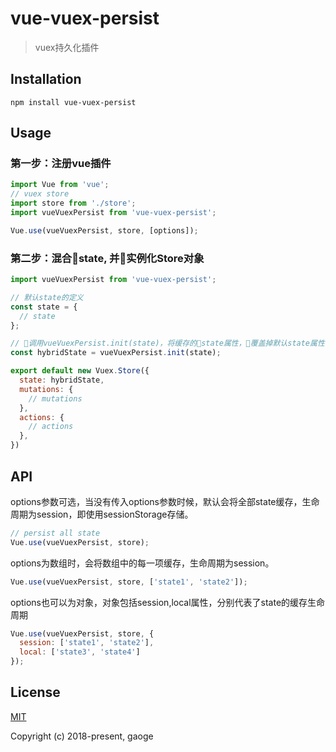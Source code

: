# vue-vuex-persist
> vuex持久化插件

## Installation
```
npm install vue-vuex-persist
```

## Usage

### 第一步：注册vue插件

```javascript
import Vue from 'vue';
// vuex store
import store from './store';
import vueVuexPersist from 'vue-vuex-persist';

Vue.use(vueVuexPersist, store, [options]);
```
### 第二步：混合state, 并实例化Store对象

```javascript
import vueVuexPersist from 'vue-vuex-persist';

// 默认state的定义
const state = {
  // state
};

// 调用vueVuexPersist.init(state)，将缓存的state属性，覆盖掉默认state属性, 得到一个混合后的state
const hybridState = vueVuexPersist.init(state);

export default new Vuex.Store({
  state: hybridState,
  mutations: {
    // mutations
  },
  actions: {
    // actions
  },
})
```

## API

options参数可选，当没有传入options参数时候，默认会将全部state缓存，生命周期为session，即使用sessionStorage存储。
```javascript
// persist all state
Vue.use(vueVuexPersist, store);
```
options为数组时，会将数组中的每一项缓存，生命周期为session。
```javascript
Vue.use(vueVuexPersist, store, ['state1', 'state2']);
```

options也可以为对象，对象包括session,local属性，分别代表了state的缓存生命周期
```javascript
Vue.use(vueVuexPersist, store, {
  session: ['state1', 'state2'],
  local: ['state3', 'state4']
});
```



## License

[MIT](http://opensource.org/licenses/MIT)

Copyright (c) 2018-present, gaoge
